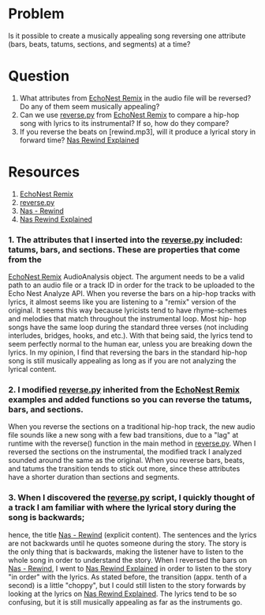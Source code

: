 # Problem
Is it possible to create a musically appealing song reversing one attribute (bars, beats, tatums, sections, and segments) at a time?

# Question
1. What attributes from [EchoNest Remix] in the audio file will be reversed? Do any of them seem musically appealing?
2. Can we use [reverse.py] from [EchoNest Remix] to compare a hip-hop song with lyrics to its instrumental? If so, how do they compare? 
3. If you reverse the beats on [rewind.mp3], will it produce a lyrical story in forward time? [Nas Rewind Explained]

# Resources
1. [EchoNest Remix]
2. [reverse.py]
3. [Nas - Rewind]
4. [Nas Rewind Explained]

### 1. The attributes that I inserted into the [reverse.py] included: tatums, bars, and sections. These are properties that come from the
[EchoNest Remix] AudioAnalysis object. The argument needs to be a valid path to an audio file or a track ID in order for the track to be uploaded
to the Echo Nest Analyze API. When you reverse the bars on a hip-hop tracks with lyrics, it almost seems like you are listening to a "remix" version
of the original. It seems this way because lyricists tend to have rhyme-schemes and melodies that match throughout the instrumental loop. Most hip-
hop songs have the same loop during the standard three verses (not including interludes, bridges, hooks, and etc.). With that being said,
the lyrics tend to seem perfectly normal to the human ear, unless you are breaking down the lyrics. In my opinion, I find that reversing the bars
in the standard hip-hop song is still musically appealing as long as if you are not analyzing the lyrical content.

### 2. I modified [reverse.py] inherited from the [EchoNest Remix] examples and added functions so you can reverse the tatums, bars, and sections. 
When you reverse the sections on a traditional hip-hop track, the new audio file sounds like a new song with a few bad transitions, due to a "lag"
at runtime with the reverse() function in the main method in [reverse.py]. When I reversed the sections on the instrumental, the modified track I 
analyzed sounded around the same as the original. When you reverse bars, beats, and tatums the transition tends to stick out more, since these
attributes have a shorter duration than sections and segments.

### 3. When I discovered the [reverse.py] script, I quickly thought of a track I am familiar with where the lyrical story during the song is backwards;
hence, the title [Nas - Rewind] (explicit content). The sentences and the lyrics are not backwards until he quotes someone during the story. The story 
is the only thing that is backwards, making the listener have to listen to the whole song in order to understand the story. When I reversed the bars on 
[Nas - Rewind], I went to [Nas Rewind Explained] in order to listen to the story "in order" with the lyrics. As stated before, the transition (appx. 
tenth of a second) is a little "choppy", but I could still listen to the story forwards by looking at the lyrics on [Nas Rewind Explained]. The lyrics
tend to be so confusing, but it is still musically appealing as far as the instruments go.


[EchoNest Remix]: http://echonest.github.io/remix/apidocs/
[reverse.py]: https://github.com/echonest/remix/blob/master/examples/reverse/reverse.py
[Nas - Rewind]: https://www.youtube.com/watch?v=J3Sd2gDkSV8
[Nas Rewind Explained]: http://genius.com/Nas-rewind-lyrics
